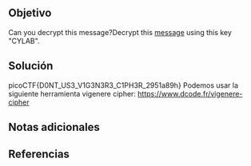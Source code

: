 
## Objetivo
Can you decrypt this message?Decrypt this [message](https://artifacts.picoctf.net/c/160/cipher.txt) using this key "CYLAB".
## Solución
picoCTF{D0NT_US3_V1G3N3R3_C1PH3R_2951a89h}
Podemos usar la siguiente herramienta vigenere cipher: https://www.dcode.fr/vigenere-cipher
## Notas adicionales

## Referencias

